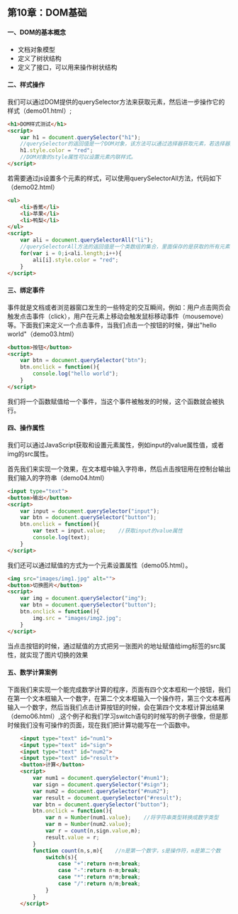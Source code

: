 ## 第10章：DOM基础

#### 一、DOM的基本概念
* 文档对象模型
* 定义了树状结构
* 定义了接口，可以用来操作树状结构

#### 二、样式操作
我们可以通过DOM提供的querySelector方法来获取元素，然后进一步操作它的样式（demo01.html）;
``` html
<h1>DOM样式测试</h1>
<script>
    var h1 = document.querySelector("h1");  
    //querySelector的返回值是一个DOM对象，该方法可以通过选择器获取元素，若选择器找到多个元素，则返回第一个。
    h1.style.color = "red"; 
    //DOM对象的style属性可以设置元素内联样式。
</script>
```

若需要通过js设置多个元素的样式，可以使用querySelectorAll方法，代码如下（demo02.html）

``` html
<ul>
    <li>香蕉</li>
    <li>苹果</li>
    <li>鸭梨</li>
</ul>
<script>
    var ali = document.querySelectorAll("li");
    //querySelectorAll方法的返回值是一个类数组的集合，里面保存的是获取的所有元素，所以如果希望为每一个元素设置样式，需要遍历这个集合。
    for(var i = 0;i<ali.length;i++){
        ali[i].style.color = "red";
    }
</script>
```

#### 三、绑定事件
事件就是文档或者浏览器窗口发生的一些特定的交互瞬间，例如：用户点击网页会触发点击事件（click），用户在元素上移动会触发鼠标移动事件（mousemove）等。下面我们来定义一个点击事件，当我们点击一个按钮的时候，弹出"hello world"（demo03.html）
``` html
<button>按钮</button>
<script>
    var btn = document.querySelector("btn");
    btn.onclick = function(){
        console.log("hello world");
    }
</script>
```
我们将一个函数赋值给一个事件，当这个事件被触发的时候，这个函数就会被执行。

#### 四、操作属性
我们可以通过JavaScript获取和设置元素属性，例如input的value属性值，或者img的src属性。

首先我们来实现一个效果，在文本框中输入字符串，然后点击按钮用在控制台输出我们输入的字符串（demo04.html）
``` html
<input type="text">
<button>输出</button>
<script>
    var input = document.querySelector("input");
    var btn = document.querySelector("button");
    btn.onclick = function(){
        var text = input.value;    //获取input的value属性
        console.log(text);
    }
</script>
```
我们还可以通过赋值的方式为一个元素设置属性（demo05.html）。
``` html
<img src="images/img1.jpg" alt="">
<button>切换图片</button>
<script>
    var img = document.querySelector("img");
    var btn = document.querySelector("button");
    btn.onclick = function(){
        img.src = "images/img2.jpg";
    }
</script>
```
当点击按钮的时候，通过赋值的方式把另一张图片的地址赋值给img标签的src属性，就实现了图片切换的效果

#### 五、数学计算案例
下面我们来实现一个能完成数学计算的程序，页面有四个文本框和一个按钮，我们在第一个文本框输入一个数字，在第二个文本框输入一个操作符，第三个文本框再输入一个数字，然后当我们点击计算按钮的时候，会在第四个文本框计算出结果（demo06.html）,这个例子和我们学习switch语句的时候写的例子很像，但是那时候我们没有可操作的页面，现在我们把计算功能写在一个函数中。
``` html
    <input type="text" id="num1">
    <input type="text" id="sign">
    <input type="text" id="num2">
    <input type="text" id="result">
    <button>计算</button>
    <script>
        var num1 = document.querySelector("#num1");
        var sign = document.querySelector("#sign");
        var num2 = document.querySelector("#num2");
        var result = document.querySelector("#result");
        var btn = document.querySelector("button");
        btn.onclick = function(){
            var n = Number(num1.value);    //将字符串类型转换成数字类型
            var m = Number(num2.value);
            var r = count(n,sign.value,m);
            result.value = r;
        }
        function count(n,s,m){    //n是第一个数字，s是操作符，m是第二个数
            switch(s){
                case "+":return n+m;break;
                case "-":return n-m;break;
                case "*":return n*m;break;
                case "/":return n/m;break;
            }
        }
    </script>
```
